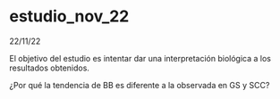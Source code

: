 # estudio_nov_22

22/11/22

El objetivo del estudio es intentar dar una interpretación biológica a los resultados obtenidos. 

¿Por qué la tendencia de BB es diferente a la observada en GS y SCC?


